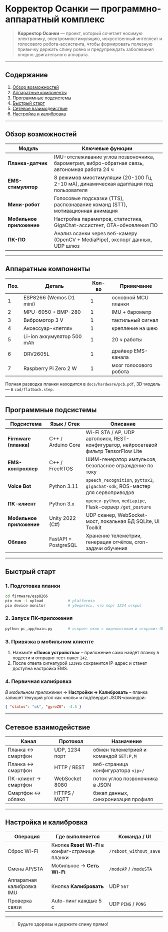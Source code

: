 # Корректор Осанки — программно-аппаратный комплекс  

> **Корректор Осанки** — проект, который сочетает носимую электронику, электромиостимуляцию, искусственный интеллект и голосового робота-ассистента, чтобы формировать полезную привычку держать спину ровно и предупреждать заболевания опорно-двигательного аппарата.

---

## Содержание
1. [Обзор возможностей](#обзор-возможностей)  
2. [Аппаратные компоненты](#аппаратные-компоненты)  
3. [Программные подсистемы](#программные-подсистемы)  
4. [Быстрый старт](#быстрый-старт)  
5. [Сетевое взаимодействие](#сетевое-взаимодействие)  
6. [Настройка и калибровка](#настройка-и-калибровка)  

---

## Обзор возможностей
| Модуль | Ключевые функции |
|--------|------------------|
| **Планка-датчик** | IMU-отслеживание углов позвоночника, барометрия, вибро-обратная связь, автономная работа 24 ч |
| **EMS-стимулятор** | 8 режимов миостимуляции (20-100 Гц, 2-10 мА), динамическая адаптация под пользователя |
| **Мини-робот** | Голосовые подсказки (TTS), распознавание команд (STT), мотивационная анимация |
| **Мобильное приложение** | Настройка параметров, статистика, GigaChat-ассистент, OTA-обновления ПО |
| **ПК-ПО** | Анализ осанки через веб-камеру (OpenCV + MediaPipe), экспорт данных, UDP шлюз |

---

## Аппаратные компоненты
| Поз.| Деталь | Кол-во | Примечание |
|----|---------|-------|-----------|
| 1 | ESP8266 (Wemos D1 mini) | 1 | основной MCU планки |
| 2 | MPU-6050 + BMP-280 | 1 | IMU + барометр |
| 3 | Вибромотор 3 V | 1 | тактильный сигнал |
| 4 | Аксессуар-«петля» | 1 | крепление на шею |
| 5 | Li-ion аккумулятор 500 mAh | 1 | 20 ч работы |
| 6 | DRV2605L | 1 | драйвер EMS-канала |
| 7 | Raspberry Pi Zero 2 W | 1 | мозг голосового робота |

Полная разводка планки находится в `docs/hardware/pcb.pdf`, 3D-модель — в `cad/flatback.step`.

---

## Программные подсистемы
| Подсистема | Язык / Стек | Описание |
|------------|-------------|----------|
| **Firmware (планка)** | C++ / Arduino Core | Wi-Fi STA / AP, UDP автопоиск, REST-конфигуратор, нейросетевой фильтр TensorFlow Lite |
| **EMS-контроллер** | C++ / FreeRTOS | ШИМ-генератор импульсов, безопасное ограждение по току |
| **Voice Bot** | Python 3.11 | `speech_recognition`, `pyttsx3`, `gigachat-sdk`, ROS-мастер для сервоприводов |
| **ПК-клиент** | Python 3.x | `opencv-python`, `mediapipe`, Flask-сервер `/get_posture` |
| **Мобильное приложение** | Unity 2022 (C#) | UDP сканер, WebSocket-мост, локальная БД SQLite, UI Toolkit |
| **Облако** | FastAPI + PostgreSQL | Хранение телеметрии, генерация отчётов, cron-задачи обучения |

---

## Быстрый старт
### 1. Подготовка планки
```bash
cd firmware/esp8266
pio run -t upload           # platformio
pio device monitor          # убедитесь, что порт 1234 открыт
```

### 2. Запуск ПК-приложения
```bash
python pc_app/main.py       # откроет окно с видеопотоком и отправит UDP-кадры
```

### 3. Привязка в мобильном клиенте  
1. Нажмите **«Поиск устройства»** – приложение само найдёт планку в подсети и отправит тест-пакет `242`.  
2. После ответа сигнатурой `123985` сохранится IP-адрес и станет доступна настройка EMS.

### 4. Первичная калибровка  
*В мобильном приложении* → **Настройки → Калибровать** – планка запишет текущий угол как «ноль» и подтвердит JSON-командой:  
```json
{ "status": "ok", "gyroZ0": -4.5 }
```

---

## Сетевое взаимодействие
| Канал | Протокол | Назначение |
|-------|----------|------------|
| Планка ↔ смартфон | UDP, 1234 порт | обмен телеметрией и командой `SET:P,M` |
| Планка ↔ смартфон | HTTP / REST | веб-страница конфигуратора `<ip>/` |
| ПК-клиент → смартфон | WebSocket 8080 | поток углов позвоночника в JSON |
| Смартфон ↔ облако | HTTPS / MQTT | бэкап данных, синхронизация профиля |

---

## Настройка и калибровка
| Операция | Где выполняется | Команда / UI |
|----------|----------------|--------------|
| Сброс Wi-Fi | Кнопка **Reset Wi-Fi** в конфиг-странице планки | `/reboot_without_save` |
| Смена AP/STA | Мобильное → **Сеть Wi-Fi** | `/modeAP` / `/modeSTA` |
| Аппаратная калибровка IMU | Кнопка **Калибровать** | UDP `567` |
| Проверка связи | Auto-пинг каждые 5 с | UDP `PING` / `PONG` |

---

> **Будьте здоровы и держите спину прямо!**

